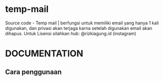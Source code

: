 # temp-mail
Source code - Temp mail | berfungsi untuk memiliki email yang hanya 1 kali digunakan, dan privasi akan terjaga karna setelah digunakan email akan dihapus. Untuk Lisensi silahkan hub: @rizkiagung.id (instagram)

# DOCUMENTATION

## Cara penggunaan
